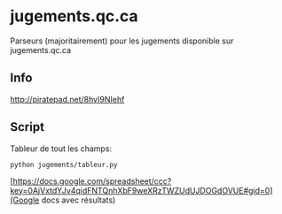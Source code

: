 jugements.qc.ca
===============

Parseurs (majoritairement) pour les jugements disponible sur jugements.qc.ca

Info
----

http://piratepad.net/8hvI9NIehf

Script
------

Tableur de tout les champs:

	python jugements/tableur.py

[https://docs.google.com/spreadsheet/ccc?key=0AjVxtdYJv4qidFNTQnhXbF9weXRzTWZUdUJDOGdOVUE#gid=0](Google docs avec résultats)